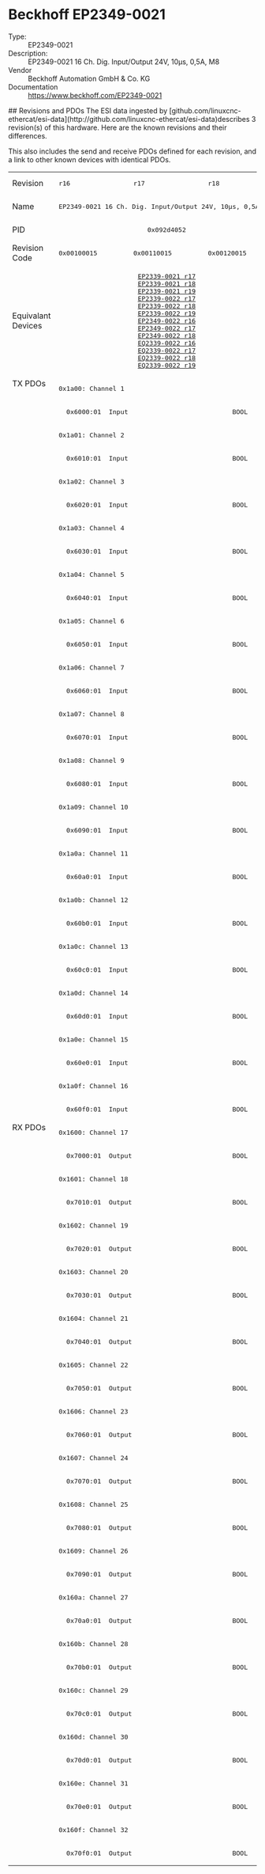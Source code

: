 #  Beckhoff EP2349-0021

<dl>
  <dt>Type:</dt><dd>EP2349-0021</dd>
  <dt>Description:</dt><dd>EP2349-0021 16 Ch. Dig. Input/Output 24V, 10µs, 0,5A, M8</dd>
  <dt>Vendor</dt><dd>Beckhoff Automation GmbH & Co. KG</dd>
  <dt>Documentation</dt><dd><a href="https://www.beckhoff.com/EP2349-0021">https://www.beckhoff.com/EP2349-0021</a></dd>
</dl>
## Revisions and PDOs
The ESI data ingested by [github.com/linuxcnc-ethercat/esi-data](http://github.com/linuxcnc-ethercat/esi-data)describes 3 revision(s) of this hardware.  Here are the known revisions and their differences.

This also includes the send and receive PDOs defined for each revision, and a link to other known devices with identical PDOs.

<table>
<tr >
<td class="first">Revision</td>
<td ><pre>r16</pre></td>
<td ><pre>r17</pre></td>
<td ><pre>r18</pre></td>
</tr>
<tr >
<td class="first">Name</td>
<td  colspan=3 align="center"><pre>EP2349-0021 16 Ch. Dig. Input/Output 24V, 10µs, 0,5A, M8</pre></td>
</tr>
<tr >
<td class="first">PID</td>
<td  colspan=3 align="center"><pre>0x092d4052</pre></td>
</tr>
<tr >
<td class="first">Revision Code</td>
<td ><pre>0x00100015</pre></td>
<td ><pre>0x00110015</pre></td>
<td ><pre>0x00120015</pre></td>
</tr>
<tr >
<td class="first">Equivalant Devices</td>
<td  colspan=3 align="center"><pre><a href="EP2339-0021">EP2339-0021 r17</a><br/><a href="EP2339-0021">EP2339-0021 r18</a><br/><a href="EP2339-0021">EP2339-0021 r19</a><br/><a href="EP2339-0022">EP2339-0022 r17</a><br/><a href="EP2339-0022">EP2339-0022 r18</a><br/><a href="EP2339-0022">EP2339-0022 r19</a><br/><a href="EP2349-0022">EP2349-0022 r16</a><br/><a href="EP2349-0022">EP2349-0022 r17</a><br/><a href="EP2349-0022">EP2349-0022 r18</a><br/><a href="EQ2339-0022">EQ2339-0022 r16</a><br/><a href="EQ2339-0022">EQ2339-0022 r17</a><br/><a href="EQ2339-0022">EQ2339-0022 r18</a><br/><a href="EQ2339-0022">EQ2339-0022 r19</a></pre></td>
</tr>
<tr class="txpdo pdosection">
<td class="first" rowspan=32 valign=top>TX PDOs</td>
<td colspan=3 align="left"><pre>0x1a00: Channel 1</pre></td>
<td></td>
</tr>
<tr class="txpdo">
<td  colspan=3 align="left"><pre>  0x6000:01  Input                           BOOL</pre></td>
</tr>
<tr class="txpdo pdosection">
<td  colspan=3 align="left"><pre>0x1a01: Channel 2</pre></td>
</tr>
<tr class="txpdo">
<td  colspan=3 align="left"><pre>  0x6010:01  Input                           BOOL</pre></td>
</tr>
<tr class="txpdo pdosection">
<td  colspan=3 align="left"><pre>0x1a02: Channel 3</pre></td>
</tr>
<tr class="txpdo">
<td  colspan=3 align="left"><pre>  0x6020:01  Input                           BOOL</pre></td>
</tr>
<tr class="txpdo pdosection">
<td  colspan=3 align="left"><pre>0x1a03: Channel 4</pre></td>
</tr>
<tr class="txpdo">
<td  colspan=3 align="left"><pre>  0x6030:01  Input                           BOOL</pre></td>
</tr>
<tr class="txpdo pdosection">
<td  colspan=3 align="left"><pre>0x1a04: Channel 5</pre></td>
</tr>
<tr class="txpdo">
<td  colspan=3 align="left"><pre>  0x6040:01  Input                           BOOL</pre></td>
</tr>
<tr class="txpdo pdosection">
<td  colspan=3 align="left"><pre>0x1a05: Channel 6</pre></td>
</tr>
<tr class="txpdo">
<td  colspan=3 align="left"><pre>  0x6050:01  Input                           BOOL</pre></td>
</tr>
<tr class="txpdo pdosection">
<td  colspan=3 align="left"><pre>0x1a06: Channel 7</pre></td>
</tr>
<tr class="txpdo">
<td  colspan=3 align="left"><pre>  0x6060:01  Input                           BOOL</pre></td>
</tr>
<tr class="txpdo pdosection">
<td  colspan=3 align="left"><pre>0x1a07: Channel 8</pre></td>
</tr>
<tr class="txpdo">
<td  colspan=3 align="left"><pre>  0x6070:01  Input                           BOOL</pre></td>
</tr>
<tr class="txpdo pdosection">
<td  colspan=3 align="left"><pre>0x1a08: Channel 9</pre></td>
</tr>
<tr class="txpdo">
<td  colspan=3 align="left"><pre>  0x6080:01  Input                           BOOL</pre></td>
</tr>
<tr class="txpdo pdosection">
<td  colspan=3 align="left"><pre>0x1a09: Channel 10</pre></td>
</tr>
<tr class="txpdo">
<td  colspan=3 align="left"><pre>  0x6090:01  Input                           BOOL</pre></td>
</tr>
<tr class="txpdo pdosection">
<td  colspan=3 align="left"><pre>0x1a0a: Channel 11</pre></td>
</tr>
<tr class="txpdo">
<td  colspan=3 align="left"><pre>  0x60a0:01  Input                           BOOL</pre></td>
</tr>
<tr class="txpdo pdosection">
<td  colspan=3 align="left"><pre>0x1a0b: Channel 12</pre></td>
</tr>
<tr class="txpdo">
<td  colspan=3 align="left"><pre>  0x60b0:01  Input                           BOOL</pre></td>
</tr>
<tr class="txpdo pdosection">
<td  colspan=3 align="left"><pre>0x1a0c: Channel 13</pre></td>
</tr>
<tr class="txpdo">
<td  colspan=3 align="left"><pre>  0x60c0:01  Input                           BOOL</pre></td>
</tr>
<tr class="txpdo pdosection">
<td  colspan=3 align="left"><pre>0x1a0d: Channel 14</pre></td>
</tr>
<tr class="txpdo">
<td  colspan=3 align="left"><pre>  0x60d0:01  Input                           BOOL</pre></td>
</tr>
<tr class="txpdo pdosection">
<td  colspan=3 align="left"><pre>0x1a0e: Channel 15</pre></td>
</tr>
<tr class="txpdo">
<td  colspan=3 align="left"><pre>  0x60e0:01  Input                           BOOL</pre></td>
</tr>
<tr class="txpdo pdosection">
<td  colspan=3 align="left"><pre>0x1a0f: Channel 16</pre></td>
</tr>
<tr class="txpdo">
<td  colspan=3 align="left"><pre>  0x60f0:01  Input                           BOOL</pre></td>
</tr>
<tr class="rxpdo pdosection">
<td class="first" rowspan=32 valign=top>RX PDOs</td>
<td colspan=3 align="left"><pre>0x1600: Channel 17</pre></td>
<td></td>
</tr>
<tr class="rxpdo">
<td  colspan=3 align="left"><pre>  0x7000:01  Output                          BOOL</pre></td>
</tr>
<tr class="rxpdo pdosection">
<td  colspan=3 align="left"><pre>0x1601: Channel 18</pre></td>
</tr>
<tr class="rxpdo">
<td  colspan=3 align="left"><pre>  0x7010:01  Output                          BOOL</pre></td>
</tr>
<tr class="rxpdo pdosection">
<td  colspan=3 align="left"><pre>0x1602: Channel 19</pre></td>
</tr>
<tr class="rxpdo">
<td  colspan=3 align="left"><pre>  0x7020:01  Output                          BOOL</pre></td>
</tr>
<tr class="rxpdo pdosection">
<td  colspan=3 align="left"><pre>0x1603: Channel 20</pre></td>
</tr>
<tr class="rxpdo">
<td  colspan=3 align="left"><pre>  0x7030:01  Output                          BOOL</pre></td>
</tr>
<tr class="rxpdo pdosection">
<td  colspan=3 align="left"><pre>0x1604: Channel 21</pre></td>
</tr>
<tr class="rxpdo">
<td  colspan=3 align="left"><pre>  0x7040:01  Output                          BOOL</pre></td>
</tr>
<tr class="rxpdo pdosection">
<td  colspan=3 align="left"><pre>0x1605: Channel 22</pre></td>
</tr>
<tr class="rxpdo">
<td  colspan=3 align="left"><pre>  0x7050:01  Output                          BOOL</pre></td>
</tr>
<tr class="rxpdo pdosection">
<td  colspan=3 align="left"><pre>0x1606: Channel 23</pre></td>
</tr>
<tr class="rxpdo">
<td  colspan=3 align="left"><pre>  0x7060:01  Output                          BOOL</pre></td>
</tr>
<tr class="rxpdo pdosection">
<td  colspan=3 align="left"><pre>0x1607: Channel 24</pre></td>
</tr>
<tr class="rxpdo">
<td  colspan=3 align="left"><pre>  0x7070:01  Output                          BOOL</pre></td>
</tr>
<tr class="rxpdo pdosection">
<td  colspan=3 align="left"><pre>0x1608: Channel 25</pre></td>
</tr>
<tr class="rxpdo">
<td  colspan=3 align="left"><pre>  0x7080:01  Output                          BOOL</pre></td>
</tr>
<tr class="rxpdo pdosection">
<td  colspan=3 align="left"><pre>0x1609: Channel 26</pre></td>
</tr>
<tr class="rxpdo">
<td  colspan=3 align="left"><pre>  0x7090:01  Output                          BOOL</pre></td>
</tr>
<tr class="rxpdo pdosection">
<td  colspan=3 align="left"><pre>0x160a: Channel 27</pre></td>
</tr>
<tr class="rxpdo">
<td  colspan=3 align="left"><pre>  0x70a0:01  Output                          BOOL</pre></td>
</tr>
<tr class="rxpdo pdosection">
<td  colspan=3 align="left"><pre>0x160b: Channel 28</pre></td>
</tr>
<tr class="rxpdo">
<td  colspan=3 align="left"><pre>  0x70b0:01  Output                          BOOL</pre></td>
</tr>
<tr class="rxpdo pdosection">
<td  colspan=3 align="left"><pre>0x160c: Channel 29</pre></td>
</tr>
<tr class="rxpdo">
<td  colspan=3 align="left"><pre>  0x70c0:01  Output                          BOOL</pre></td>
</tr>
<tr class="rxpdo pdosection">
<td  colspan=3 align="left"><pre>0x160d: Channel 30</pre></td>
</tr>
<tr class="rxpdo">
<td  colspan=3 align="left"><pre>  0x70d0:01  Output                          BOOL</pre></td>
</tr>
<tr class="rxpdo pdosection">
<td  colspan=3 align="left"><pre>0x160e: Channel 31</pre></td>
</tr>
<tr class="rxpdo">
<td  colspan=3 align="left"><pre>  0x70e0:01  Output                          BOOL</pre></td>
</tr>
<tr class="rxpdo pdosection">
<td  colspan=3 align="left"><pre>0x160f: Channel 32</pre></td>
</tr>
<tr class="rxpdo">
<td  colspan=3 align="left"><pre>  0x70f0:01  Output                          BOOL</pre></td>
</tr>
</table>
